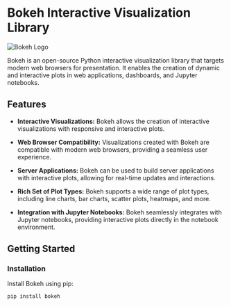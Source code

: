 # Bokeh Interactive Visualization Library

![Bokeh Logo](https://static.bokeh.org/branding/logos/bokeh-logo.svg)

Bokeh is an open-source Python interactive visualization library that targets modern web browsers for presentation. It enables the creation of dynamic and interactive plots in web applications, dashboards, and Jupyter notebooks.

## Features

- **Interactive Visualizations:** Bokeh allows the creation of interactive visualizations with responsive and interactive plots.

- **Web Browser Compatibility:** Visualizations created with Bokeh are compatible with modern web browsers, providing a seamless user experience.

- **Server Applications:** Bokeh can be used to build server applications with interactive plots, allowing for real-time updates and interactions.

- **Rich Set of Plot Types:** Bokeh supports a wide range of plot types, including line charts, bar charts, scatter plots, heatmaps, and more.

- **Integration with Jupyter Notebooks:** Bokeh seamlessly integrates with Jupyter notebooks, providing interactive plots directly in the notebook environment.

## Getting Started

### Installation

Install Bokeh using pip:

```bash
pip install bokeh

